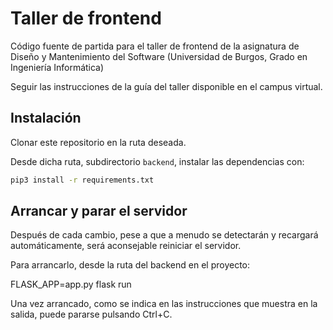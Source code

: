 # Taller de frontend

Código fuente de partida para el taller de frontend de la asignatura de Diseño y Mantenimiento del Software (Universidad de Burgos, Grado en Ingeniería Informática)

Seguir las instrucciones de la guía del taller disponible en el campus virtual.

## Instalación

Clonar este repositorio en la ruta deseada.

Desde dicha ruta, subdirectorio `backend`, instalar las dependencias con:

```bash
pip3 install -r requirements.txt
```

## Arrancar y parar el servidor

Después de cada cambio, pese a que a menudo se detectarán y recargará automáticamente, será aconsejable reiniciar el servidor.

Para arrancarlo, desde la ruta del backend en el proyecto:

FLASK_APP=app.py flask run

Una vez arrancado, como se indica en las instrucciones que muestra en la salida, puede pararse pulsando Ctrl+C.
